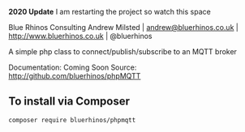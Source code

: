 **2020 Update**
I am restarting the project so watch this space


Blue Rhinos Consulting
Andrew Milsted | andrew@bluerhinos.co.uk | http://www.bluerhinos.co.uk | @bluerhinos

A simple php class to connect/publish/subscribe to an MQTT broker

Documentation: Coming Soon
Source: http://github.com/bluerhinos/phpMQTT

To install via Composer
-----------------------
`composer require bluerhinos/phpmqtt`

